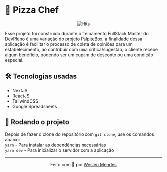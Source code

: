 # 🍕 Pizza Chef

<div style="text-align: center">
  <img src="https://hitcounter.pythonanywhere.com/count/tag.svg?url=https%3A%2F%2Fgithub.com%2Fweslenmendes%2Fpizza-chef" alt="Hits">
</div>

Esse projeto foi construido durante o treinamento FullStack Master do [DevPleno](https://devpleno.com) é uma variação do projeto [PalpiteBox](https://github.com/tuliofaria/palpite-box), a finalidade dessa aplicação é facilitar o processo de coleta de opiniões para um estabelecimento, ao contribuir com uma crítica/sugestão, o cliente recebe algum benefício, podendo ser um cupom de desconto ou uma condição especial.

## 🛠 Tecnologias usadas

- NextJS
- ReactJS
- TailwindCSS
- Google Spreadsheets

## 🚀 Rodando o projeto

Depois de fazer o clone do repositório com `git clone`, use os comandos abaixo: <br>
`yarn` - Para instalar as dependências necessárias<br>
`yarn dev` - Para inicializar o servidor com a aplicação
<br>

---

<p style="text-align: center">Feito com 💜 por <a href="https://github.com/weslenmendes">Weslen Mendes</a></p>
